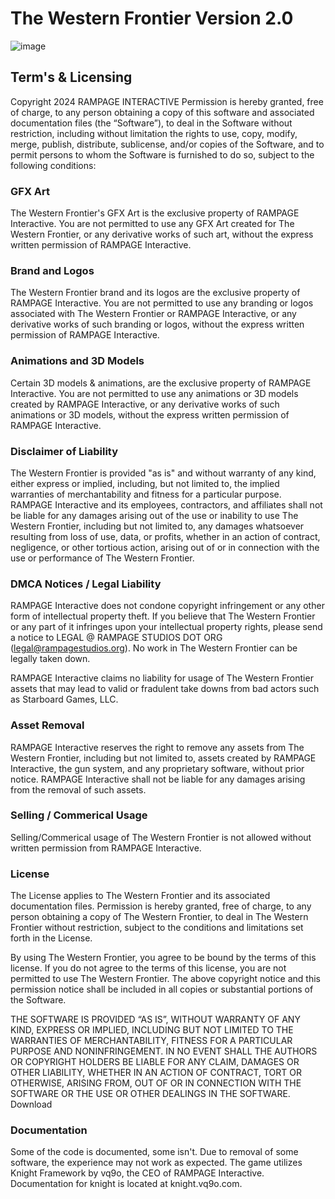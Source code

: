 # The Western Frontier Version 2.0
![image](https://os.rampage.place/images/rampageos.png)

## Term's & Licensing
Copyright 2024 RAMPAGE INTERACTIVE
Permission is hereby granted, free of charge, to any person obtaining a copy of this software and associated documentation files (the “Software”), to deal in the Software without restriction, including without limitation the rights to use, copy, modify, merge, publish, distribute, sublicense, and/or copies of the Software, and to permit persons to whom the Software is furnished to do so, subject to the following conditions:

### GFX Art
The Western Frontier's GFX Art is the exclusive property of RAMPAGE Interactive. You are not permitted to use any GFX Art created for The Western Frontier, or any derivative works of such art, without the express written permission of RAMPAGE Interactive.

### Brand and Logos
The Western Frontier brand and its logos are the exclusive property of RAMPAGE Interactive. You are not permitted to use any branding or logos associated with The Western Frontier or RAMPAGE Interactive, or any derivative works of such branding or logos, without the express written permission of RAMPAGE Interactive.

### Animations and 3D Models
Certain 3D models & animations, are the exclusive property of RAMPAGE Interactive. You are not permitted to use any animations or 3D models created by RAMPAGE Interactive, or any derivative works of such animations or 3D models, without the express written permission of RAMPAGE Interactive.

### Disclaimer of Liability
The Western Frontier is provided "as is" and without warranty of any kind, either express or implied, including, but not limited to, the implied warranties of merchantability and fitness for a particular purpose. RAMPAGE Interactive and its employees, contractors, and affiliates shall not be liable for any damages arising out of the use or inability to use The Western Frontier, including but not limited to, any damages whatsoever resulting from loss of use, data, or profits, whether in an action of contract, negligence, or other tortious action, arising out of or in connection with the use or performance of The Western Frontier.

### DMCA Notices / Legal Liability
RAMPAGE Interactive does not condone copyright infringement or any other form of intellectual property theft. If you believe that The Western Frontier or any part of it infringes upon your intellectual property rights, please send a notice to LEGAL @ RAMPAGE STUDIOS DOT ORG (legal@rampagestudios.org). No work in The Western Frontier can be legally taken down.

RAMPAGE Interactive claims no liability for usage of The Western Frontier assets that may lead to valid or fradulent take downs from bad actors such as Starboard Games, LLC.

### Asset Removal
RAMPAGE Interactive reserves the right to remove any assets from The Western Frontier, including but not limited to, assets created by RAMPAGE Interactive, the gun system, and any proprietary software, without prior notice. RAMPAGE Interactive shall not be liable for any damages arising from the removal of such assets.

### Selling / Commerical Usage
Selling/Commerical usage of The Western Frontier is not allowed without written permission from RAMPAGE Interactive.

### License
The License applies to The Western Frontier and its associated documentation files. Permission is hereby granted, free of charge, to any person obtaining a copy of The Western Frontier, to deal in The Western Frontier without restriction, subject to the conditions and limitations set forth in the License.

By using The Western Frontier, you agree to be bound by the terms of this license. If you do not agree to the terms of this license, you are not permitted to use The Western Frontier.
The above copyright notice and this permission notice shall be included in all copies or substantial portions of the Software.

THE SOFTWARE IS PROVIDED “AS IS”, WITHOUT WARRANTY OF ANY KIND, EXPRESS OR IMPLIED, INCLUDING BUT NOT LIMITED TO THE WARRANTIES OF MERCHANTABILITY, FITNESS FOR A PARTICULAR PURPOSE AND NONINFRINGEMENT. IN NO EVENT SHALL THE AUTHORS OR COPYRIGHT HOLDERS BE LIABLE FOR ANY CLAIM, DAMAGES OR OTHER LIABILITY, WHETHER IN AN ACTION OF CONTRACT, TORT OR OTHERWISE, ARISING FROM, OUT OF OR IN CONNECTION WITH THE SOFTWARE OR THE USE OR OTHER DEALINGS IN THE SOFTWARE.
Download

### Documentation
Some of the code is documented, some isn't. Due to removal of some software, the experience may not work as expected. The game utilizes Knight Framework by vq9o, the CEO of RAMPAGE Interactive. Documentation for knight is located at knight.vq9o.com.